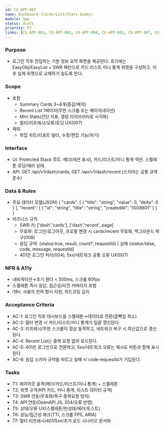 ```yaml
---
id: CU-APP-002
name: Dashboard (Cards/List/Stats Dummy)
module: app
status: draft
priority: P1
links: [CU-APP-001, CU-APP-003, CU-APP-004, CU-APP-005, CU-APP-007, CU-APP-008, CU-BE-001, CU-BE-002]
---
```


### Purpose
- 로그인 직후 진입하는 기본 정보 요약 화면을 제공한다. 초기에는 EasyObj/EasyList + SWR 패턴으로 카드·리스트·미니 통계 위젯을 구성하고, 이후 실제 위젯으로 교체하기 쉽도록 한다.

### Scope
- 포함
  - Summary Cards 3~4개(증감/배지)
  - Recent List 1페이지(무한 스크롤 또는 페이지네이션)
  - Mini Stats(간단 지표, 경량 라이브러리로 시각화)
  - 필터/리프레시/오류/로딩 UX(007)
- 제외
  - 복잡 차트/리포트 빌더, 수정/편집 기능(차기)

### Interface
- UI: Protected Stack 루트. 헤더(세션 표시), 카드/리스트/미니 통계 섹션. 스켈레톤 로딩/에러 상태.
- API: GET /api/v1/dash/cards, GET /api/v1/dash/recent (스키마는 공통 규약 준수)

### Data & Rules
- 주요 데이터 모델(JSON)
{
  "cards": [ { "title": "string", "value": 0, "delta": 0 } ],
  "recent": [ { "id": "string", "title": "string", "createdAt": "ISO8601" } ]
}
- 비즈니스 규칙
  - SWR 키: ['dash','cards'], ['dash','recent', page]
  - 무효화: 로그인/로그아웃, 프로필 변경 시 cards/recent 무효화, 백그라운드 복구(008)
  - 응답 규약: {status:true, result, count?, requestId} | 실패 {status:false, code, message, requestId}
  - 401은 로그인 처리(004), 5xx/네트워크 공통 오류 UX(007)

### NFR & A11y
- 내비게이션→초기 렌더 < 500ms, 스크롤 60fps
- 스켈레톤 즉시 응답, 접근성/리전 커버리지 포함
- i18n: 사용자 언어 형식 지원, 하드코딩 금지

### Acceptance Criteria
- AC-1: 로그인 직후 대시보드를 스켈레톤→데이터로 전환(깜빡임 최소)
- AC-2: 필터 변경 시 카드/리스트/미니 통계가 일괄 갱신된다.
- AC-3: 리프레시/무한 스크롤이 정상 동작하고, 네트워크 복구 시 최신값으로 갱신된다.
- AC-4: Recent List는 중복 요청 없이 로드된다.
- AC-5: 401은 로그인으로 전환하고, 5xx/네트워크 오류는 재시도 버튼과 함께 표시된다.
- AC-6: 응답 스키마 규약을 따르고 실패 시 code·requestId가 기입된다.

### Tasks
- T1: 레이아웃 골격(헤더/카드/리스트/미니 통계) + 스켈레톤
- T2: 위젯 규격(KPI 카드, 미니 통계, 리스트 데이터 규격)
- T3: SWR 연동(무효화/복구·중복요청 방지)
- T4: API 연동(OpenAPI JS, 204/오류 반영)
- T5: 상태/오류 UX(스켈레톤/빈상태/에러/토스트)
- T6: 성능/접근성 체크(TTI, 스크롤 FPS, ARIA)
- T7: 필터·리프레시/401/5xx/추가 로드 시나리오 문서화

